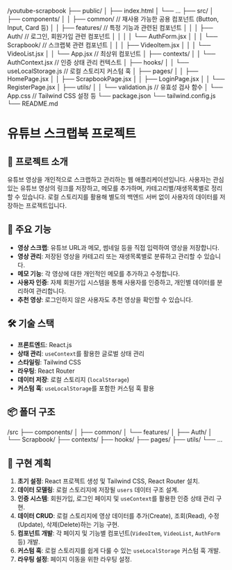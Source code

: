 /youtube-scrapbook
├── public/
│   ├── index.html
│   └── ...
├── src/
│   ├── components/
│   │   ├── common/              // 재사용 가능한 공용 컴포넌트 (Button, Input, Card 등)
│   │   ├── features/            // 특정 기능과 관련된 컴포넌트
│   │   │   ├── Auth/           // 로그인, 회원가입 관련 컴포넌트
│   │   │   │   └── AuthForm.jsx
│   │   │   └── Scrapbook/      // 스크랩북 관련 컴포넌트
│   │   │       ├── VideoItem.jsx
│   │   │       └── VideoList.jsx
│   │   └── App.jsx              // 최상위 컴포넌트
│   ├── contexts/
│   │   └── AuthContext.jsx      // 인증 상태 관리 컨텍스트
│   ├── hooks/
│   │   └── useLocalStorage.js   // 로컬 스토리지 커스텀 훅
│   ├── pages/
│   │   ├── HomePage.jsx
│   │   ├── ScrapbookPage.jsx
│   │   ├── LoginPage.jsx
│   │   └── RegisterPage.jsx
│   ├── utils/
│   │   └── validation.js       // 유효성 검사 함수
│   └── App.css                 // Tailwind CSS 설정 등
└── package.json
└── tailwind.config.js
└── README.md


# 유튜브 스크랩북 프로젝트

## 📌 프로젝트 소개
유튜브 영상을 개인적으로 스크랩하고 관리하는 웹 애플리케이션입니다. 사용자는 관심 있는 유튜브 영상의 링크를 저장하고, 메모를 추가하며, 카테고리별/재생목록별로 정리할 수 있습니다. 로컬 스토리지를 활용해 별도의 백엔드 서버 없이 사용자의 데이터를 저장하는 프로젝트입니다.

## 🚀 주요 기능
- **영상 스크랩**: 유튜브 URL과 메모, 썸네일 등을 직접 입력하여 영상을 저장합니다.
- **영상 관리**: 저장된 영상을 카테고리 또는 재생목록별로 분류하고 관리할 수 있습니다.
- **메모 기능**: 각 영상에 대한 개인적인 메모를 추가하고 수정합니다.
- **사용자 인증**: 자체 회원가입 시스템을 통해 사용자를 인증하고, 개인별 데이터를 분리하여 관리합니다.
- **추천 영상**: 로그인하지 않은 사용자도 추천 영상을 확인할 수 있습니다.

## 🛠️ 기술 스택
- **프론트엔드**: React.js
- **상태 관리**: `useContext`를 활용한 글로벌 상태 관리
- **스타일링**: Tailwind CSS
- **라우팅**: React Router
- **데이터 저장**: 로컬 스토리지 (`localStorage`)
- **커스텀 훅**: `useLocalStorage`를 포함한 커스텀 훅 활용

## 📦 폴더 구조
/src
├── components/
│   ├── common/
│   └── features/
│       ├── Auth/
│       └── Scrapbook/
├── contexts/
├── hooks/
├── pages/
├── utils/
└── ...


## 📝 구현 계획
1.  **초기 설정**: React 프로젝트 생성 및 Tailwind CSS, React Router 설치.
2.  **데이터 모델링**: 로컬 스토리지에 저장될 `users` 데이터 구조 설계.
3.  **인증 시스템**: 회원가입, 로그인 페이지 및 `useContext`를 활용한 인증 상태 관리 구현.
4.  **데이터 CRUD**: 로컬 스토리지에 영상 데이터를 추가(Create), 조회(Read), 수정(Update), 삭제(Delete)하는 기능 구현.
5.  **컴포넌트 개발**: 각 페이지 및 기능별 컴포넌트(`VideoItem`, `VideoList`, `AuthForm` 등) 개발.
6.  **커스텀 훅**: 로컬 스토리지를 쉽게 다룰 수 있는 `useLocalStorage` 커스텀 훅 개발.
7.  **라우팅 설정**: 페이지 이동을 위한 라우팅 설정.